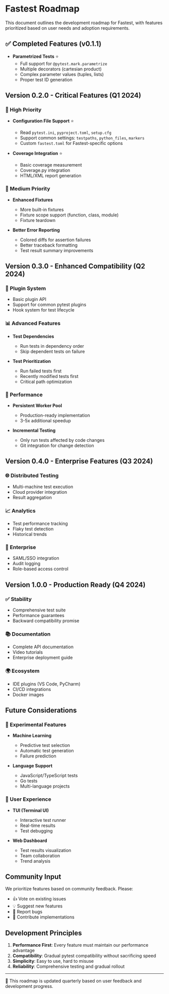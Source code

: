 # Fastest Roadmap

This document outlines the development roadmap for Fastest, with features prioritized based on user needs and adoption requirements.

## ✅ Completed Features (v0.1.1)

- **Parametrized Tests** ⭐
  - Full support for `@pytest.mark.parametrize`
  - Multiple decorators (cartesian product)
  - Complex parameter values (tuples, lists)
  - Proper test ID generation

## Version 0.2.0 - Critical Features (Q1 2024)

### 🎯 High Priority
- **Configuration File Support** ⭐
  - Read `pytest.ini`, `pyproject.toml`, `setup.cfg`
  - Support common settings: `testpaths`, `python_files`, `markers`
  - Custom `fastest.toml` for Fastest-specific options

- **Coverage Integration** ⭐
  - Basic coverage measurement
  - Coverage.py integration
  - HTML/XML report generation

### 🔧 Medium Priority
- **Enhanced Fixtures**
  - More built-in fixtures
  - Fixture scope support (function, class, module)
  - Fixture teardown

- **Better Error Reporting**
  - Colored diffs for assertion failures
  - Better traceback formatting
  - Test result summary improvements

## Version 0.3.0 - Enhanced Compatibility (Q2 2024)

### 🔌 Plugin System
- Basic plugin API
- Support for common pytest plugins
- Hook system for test lifecycle

### 📊 Advanced Features
- **Test Dependencies**
  - Run tests in dependency order
  - Skip dependent tests on failure
  
- **Test Prioritization**
  - Run failed tests first
  - Recently modified tests first
  - Critical path optimization

### 🚀 Performance
- **Persistent Worker Pool**
  - Production-ready implementation
  - 3-5x additional speedup
  
- **Incremental Testing**
  - Only run tests affected by code changes
  - Git integration for change detection

## Version 0.4.0 - Enterprise Features (Q3 2024)

### 🌐 Distributed Testing
- Multi-machine test execution
- Cloud provider integration
- Result aggregation

### 📈 Analytics
- Test performance tracking
- Flaky test detection
- Historical trends

### 🔐 Enterprise
- SAML/SSO integration
- Audit logging
- Role-based access control

## Version 1.0.0 - Production Ready (Q4 2024)

### ✅ Stability
- Comprehensive test suite
- Performance guarantees
- Backward compatibility promise

### 📚 Documentation
- Complete API documentation
- Video tutorials
- Enterprise deployment guide

### 🌍 Ecosystem
- IDE plugins (VS Code, PyCharm)
- CI/CD integrations
- Docker images

## Future Considerations

### 🔮 Experimental Features
- **Machine Learning**
  - Predictive test selection
  - Automatic test generation
  - Failure prediction

- **Language Support**
  - JavaScript/TypeScript tests
  - Go tests
  - Multi-language projects

### 🎨 User Experience
- **TUI (Terminal UI)**
  - Interactive test runner
  - Real-time results
  - Test debugging

- **Web Dashboard**
  - Test results visualization
  - Team collaboration
  - Trend analysis

## Community Input

We prioritize features based on community feedback. Please:
- 👍 Vote on existing issues
- 💡 Suggest new features
- 🐛 Report bugs
- 🤝 Contribute implementations

## Development Principles

1. **Performance First**: Every feature must maintain our performance advantage
2. **Compatibility**: Gradual pytest compatibility without sacrificing speed
3. **Simplicity**: Easy to use, hard to misuse
4. **Reliability**: Comprehensive testing and gradual rollout

---

📅 This roadmap is updated quarterly based on user feedback and development progress. 